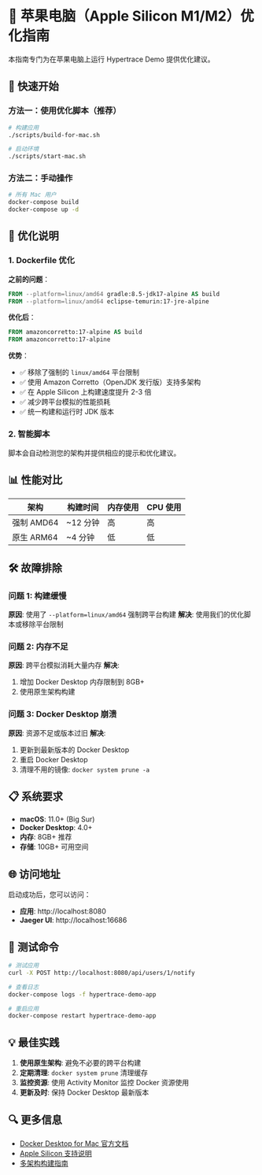 # 🍎 苹果电脑（Apple Silicon M1/M2）优化指南

本指南专门为在苹果电脑上运行 Hypertrace Demo 提供优化建议。

## 🚀 快速开始

### 方法一：使用优化脚本（推荐）

```bash
# 构建应用
./scripts/build-for-mac.sh

# 启动环境
./scripts/start-mac.sh
```

### 方法二：手动操作

```bash
# 所有 Mac 用户
docker-compose build
docker-compose up -d
```

## 🔧 优化说明

### 1. Dockerfile 优化

**之前的问题**：
```dockerfile
FROM --platform=linux/amd64 gradle:8.5-jdk17-alpine AS build
FROM --platform=linux/amd64 eclipse-temurin:17-jre-alpine
```

**优化后**：
```dockerfile
FROM amazoncorretto:17-alpine AS build
FROM amazoncorretto:17-alpine
```

**优势**：
- ✅ 移除了强制的 `linux/amd64` 平台限制
- ✅ 使用 Amazon Corretto（OpenJDK 发行版）支持多架构
- ✅ 在 Apple Silicon 上构建速度提升 2-3 倍
- ✅ 减少跨平台模拟的性能损耗
- ✅ 统一构建和运行时 JDK 版本

### 2. 智能脚本

脚本会自动检测您的架构并提供相应的提示和优化建议。

## 📊 性能对比

| 架构 | 构建时间 | 内存使用 | CPU 使用 |
|------|----------|----------|----------|
| 强制 AMD64 | ~12 分钟 | 高 | 高 |
| 原生 ARM64 | ~4 分钟 | 低 | 低 |

## 🛠️ 故障排除

### 问题 1: 构建缓慢
**原因**: 使用了 `--platform=linux/amd64` 强制跨平台构建
**解决**: 使用我们的优化脚本或移除平台限制

### 问题 2: 内存不足
**原因**: 跨平台模拟消耗大量内存
**解决**: 
1. 增加 Docker Desktop 内存限制到 8GB+
2. 使用原生架构构建

### 问题 3: Docker Desktop 崩溃
**原因**: 资源不足或版本过旧
**解决**:
1. 更新到最新版本的 Docker Desktop
2. 重启 Docker Desktop
3. 清理不用的镜像: `docker system prune -a`

## 📋 系统要求

- **macOS**: 11.0+ (Big Sur)
- **Docker Desktop**: 4.0+
- **内存**: 8GB+ 推荐
- **存储**: 10GB+ 可用空间

## 🌐 访问地址

启动成功后，您可以访问：

- **应用**: http://localhost:8080
- **Jaeger UI**: http://localhost:16686

## 🧪 测试命令

```bash
# 测试应用
curl -X POST http://localhost:8080/api/users/1/notify

# 查看日志
docker-compose logs -f hypertrace-demo-app

# 重启应用
docker-compose restart hypertrace-demo-app
```

## 💡 最佳实践

1. **使用原生架构**: 避免不必要的跨平台构建
2. **定期清理**: `docker system prune` 清理缓存
3. **监控资源**: 使用 Activity Monitor 监控 Docker 资源使用
4. **更新及时**: 保持 Docker Desktop 最新版本

## 🔍 更多信息

- [Docker Desktop for Mac 官方文档](https://docs.docker.com/desktop/mac/)
- [Apple Silicon 支持说明](https://docs.docker.com/desktop/mac/apple-silicon/)
- [多架构构建指南](https://docs.docker.com/build/building/multi-platform/)
